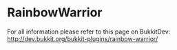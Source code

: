 RainbowWarrior
==============

For all information please refer to this page on BukkitDev:
http://dev.bukkit.org/bukkit-plugins/rainbow-warrior/
